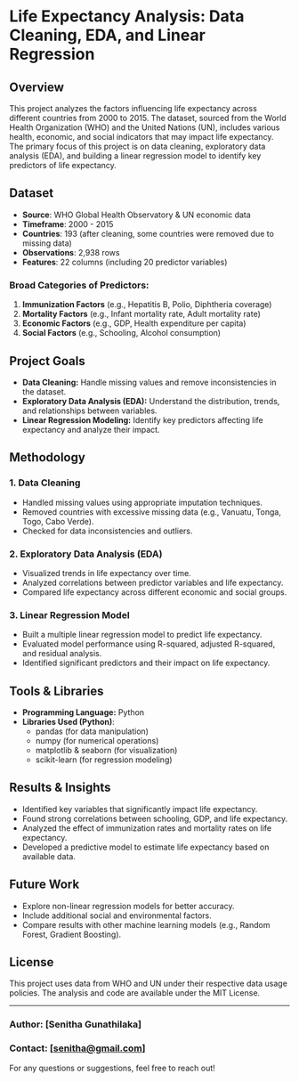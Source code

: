 # Life Expectancy Analysis: Data Cleaning, EDA, and Linear Regression

## Overview
This project analyzes the factors influencing life expectancy across different countries from 2000 to 2015. The dataset, sourced from the World Health Organization (WHO) and the United Nations (UN), includes various health, economic, and social indicators that may impact life expectancy. The primary focus of this project is on data cleaning, exploratory data analysis (EDA), and building a linear regression model to identify key predictors of life expectancy.

## Dataset
- **Source**: WHO Global Health Observatory & UN economic data
- **Timeframe**: 2000 - 2015
- **Countries**: 193 (after cleaning, some countries were removed due to missing data)
- **Observations**: 2,938 rows
- **Features**: 22 columns (including 20 predictor variables)
  
### Broad Categories of Predictors:
1. **Immunization Factors** (e.g., Hepatitis B, Polio, Diphtheria coverage)
2. **Mortality Factors** (e.g., Infant mortality rate, Adult mortality rate)
3. **Economic Factors** (e.g., GDP, Health expenditure per capita)
4. **Social Factors** (e.g., Schooling, Alcohol consumption)

## Project Goals
- **Data Cleaning:** Handle missing values and remove inconsistencies in the dataset.
- **Exploratory Data Analysis (EDA):** Understand the distribution, trends, and relationships between variables.
- **Linear Regression Modeling:** Identify key predictors affecting life expectancy and analyze their impact.

## Methodology
### 1. Data Cleaning
- Handled missing values using appropriate imputation techniques.
- Removed countries with excessive missing data (e.g., Vanuatu, Tonga, Togo, Cabo Verde).
- Checked for data inconsistencies and outliers.

### 2. Exploratory Data Analysis (EDA)
- Visualized trends in life expectancy over time.
- Analyzed correlations between predictor variables and life expectancy.
- Compared life expectancy across different economic and social groups.

### 3. Linear Regression Model
- Built a multiple linear regression model to predict life expectancy.
- Evaluated model performance using R-squared, adjusted R-squared, and residual analysis.
- Identified significant predictors and their impact on life expectancy.


## Tools & Libraries
- **Programming Language:** Python 
- **Libraries Used (Python)**:
  - pandas (for data manipulation)
  - numpy (for numerical operations)
  - matplotlib & seaborn (for visualization)
  - scikit-learn (for regression modeling)


## Results & Insights
- Identified key variables that significantly impact life expectancy.
- Found strong correlations between schooling, GDP, and life expectancy.
- Analyzed the effect of immunization rates and mortality rates on life expectancy.
- Developed a predictive model to estimate life expectancy based on available data.

## Future Work
- Explore non-linear regression models for better accuracy.
- Include additional social and environmental factors.
- Compare results with other machine learning models (e.g., Random Forest, Gradient Boosting).

## License
This project uses data from WHO and UN under their respective data usage policies. The analysis and code are available under the MIT License.

---

### Author: [Senitha Gunathilaka]
### Contact: [senitha@gmail.com]

For any questions or suggestions, feel free to reach out!
